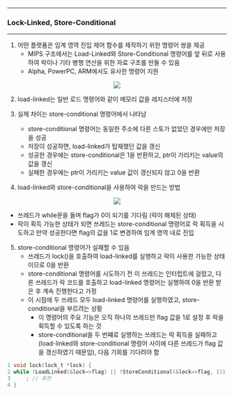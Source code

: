 -----
### Lock-Linked, Store-Conditional
-----
1. 어떤 플랫폼은 임계 영역 진입 제어 함수를 제작하기 위한 명령어 쌍을 제공
   - MIPS 구조에서는 Load-Linked와 Store-Conditional 명령어를 앞 뒤로 사용하여 락이나 기타 병행 연산을 위한 자료 구조를 만들 수 있음
   - Alpha, PowerPC, ARM에서도 유사한 명령어 지원
<div align="center">
<img src="https://github.com/user-attachments/assets/eddc37cb-87ab-43ab-ba98-35f242206342">
</div>

2. load-linked는 일반 로드 명령어와 같이 메모리 값을 레지스터에 저장
3. 실제 차이는 store-conditional 명령어에서 나타남
   - store-conditional 명령어는 동일한 주소에 다른 스토가 없었던 경우에만 저장을 성공
   - 저장이 성공하면, load-linked가 탑재했던 값을 갱신
   - 성공한 경우에는 store-conditional은 1을 반환하고, ptr이 가리키는 value의 값을 갱신
   - 실패한 경우에는 ptr이 가리키는 value 값이 갱신되지 않고 0을 반환

4. load-linked와 store-conditional을 사용하여 락을 만드는 방법
<div align="center">
<img src="https://github.com/user-attachments/assets/aed6cd85-3fbe-4f3d-9902-526dff1a3153">
</div>

   - 쓰레드가 while문을 돌며 flag가 0이 되기를 기다림 (락이 해제된 상태)
   - 락이 획득 가능한 상태가 되면 쓰레드는 store-conditional 명령어로 락 획득을 시도하고 만약 성공한다면 flag의 값을 1로 변경하여 임계 영역 내로 진입

5. store-conditional 명령어가 실패할 수 있음
   - 쓰레드가 lock()을 호출하여 load-linked를 실행하고 락이 사용한 가능한 상태이므로 0을 반환
   - store-conditional 명령어를 시도하기 전 이 쓰레드는 인터럽트에 걸렸고, 다른 쓰레드가 락 코드를 호출하고 load-linked 명령어는 실행하여 0을 반환 받은 후 계속 진행한다고 가정
   - 이 시점에 두 쓰레드 모두 load-linked 명령어를 실행하였고, store-conditional을 부르려는 상황
     + 이 명령어의 주요 기능은 오직 하나의 쓰레드만 flag 값을 1로 설정 후 락을 획득할 수 있도록 하는 것
     + store-conditional을 두 번쨰로 실행하는 쓰레드는 락 획득을 실패하고(load-linked와 store-conditional 명령어 사이에 다른 쓰레드가 flag 값을 갱신하였기 때문임), 다음 기회를 기다려야 함
```c
1 void lock(lock_t *lock) {
2 while (LoadLinked(&lock−>flag) || !StoreConditional(&lock−>flag, 1))
3     ; // 회전
4 }
```
